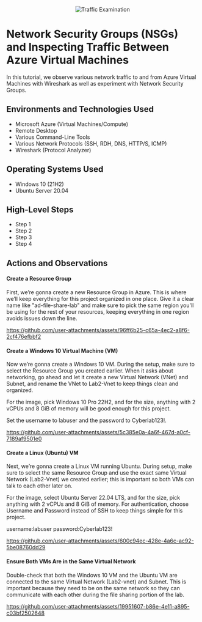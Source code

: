 <p align="center">
<img src="https://i.imgur.com/Ua7udoS.png" alt="Traffic Examination"/>
</p>

<h1>Network Security Groups (NSGs) and Inspecting Traffic Between Azure Virtual Machines</h1>
In this tutorial, we observe various network traffic to and from Azure Virtual Machines with Wireshark as well as experiment with Network Security Groups. <br />

<h2>Environments and Technologies Used</h2>

- Microsoft Azure (Virtual Machines/Compute)
- Remote Desktop
- Various Command-Line Tools
- Various Network Protocols (SSH, RDH, DNS, HTTP/S, ICMP)
- Wireshark (Protocol Analyzer)

<h2>Operating Systems Used </h2>

- Windows 10 (21H2)
- Ubuntu Server 20.04

<h2>High-Level Steps</h2>

- Step 1
- Step 2
- Step 3
- Step 4

<h2>Actions and Observations</h2>

<h4>Create a Resource Group</h4>

<p>First, we’re gonna create a new Resource Group in Azure. This is where we’ll keep everything for this project organized in one place. Give it a clear name like "ad-file-share-lab" and make sure to pick the same region you'll be using for the rest of your resources, keeping everything in one region avoids issues down the line.</p>


https://github.com/user-attachments/assets/96ff6b25-c65a-4ec2-a8f6-2cf476efbbf2

<h4>Create a Windows 10 Virtual Machine (VM)</h4>

<p>Now we’re gonna create a Windows 10 VM. During the setup, make sure to select the Resource Group you created earlier. When it asks about networking, go ahead and let it create a new Virtual Network (VNet) and Subnet, and rename the VNet to Lab2-Vnet to keep things clean and organized.

For the image, pick Windows 10 Pro 22H2, and for the size, anything with 2 vCPUs and 8 GiB of memory will be good enough for this project.

Set the username to labuser and the password to Cyberlab123!.</p>


https://github.com/user-attachments/assets/5c385e0a-4a6f-467d-a0cf-7189af9501e0

<h4>Create a Linux (Ubuntu) VM</h4>

<p>Next, we’re gonna create a Linux VM running Ubuntu.
During setup, make sure to select the same Resource Group and use the exact same Virtual Network (Lab2-Vnet) we created earlier; this is important so both VMs can talk to each other later on.

For the image, select Ubuntu Server 22.04 LTS, and for the size, pick anything with 2 vCPUs and 8 GiB of memory. For authentication, choose Username and Password instead of SSH to keep things simple for this project.</p>

<p>username:labuser password:Cyberlab123!</p>


https://github.com/user-attachments/assets/600c94ec-428e-4a6c-ac92-5be08760dd29

<h4>Ensure Both VMs Are in the Same Virtual Network</h4>

<p>Double-check that both the Windows 10 VM and the Ubuntu VM are connected to the same Virtual Network (Lab2-vnet) and Subnet. This is important because they need to be on the same network so they can communicate with each other during the file sharing portion of the lab.</p>


https://github.com/user-attachments/assets/19951607-b86e-4e11-a895-c03bf2502648




